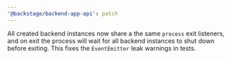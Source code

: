 ```yaml
---
'@backstage/backend-app-api': patch
---
```


All created backend instances now share a the same `process` exit listeners, and on exit the process will wait for all backend instances to shut down before exiting. This fixes the `EventEmitter` leak warnings in tests.
